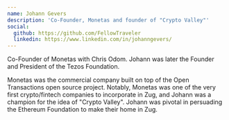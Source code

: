 ```yaml
---
name: Johann Gevers
description: 'Co-Founder, Monetas and founder of "Crypto Valley"'
social:
  github: https://github.com/FellowTraveler
  linkedin: https://www.linkedin.com/in/johanngevers/
---
```


Co-Founder of Monetas with Chris Odom.  Johann was later the Founder and President of the Tezos Foundation.

Monetas was the commercial company built on top of the Open Transactions open source project.  Notably, Monetas was one of the very first crypto/fintech companies to incorporate in Zug, and Johann was a champion for the idea of "Crypto Valley".  Johann was pivotal in persuading the Ethereum Foundation to make their home in Zug.
